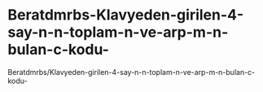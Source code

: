 # Beratdmrbs-Klavyeden-girilen-4-say-n-n-toplam-n-ve-arp-m-n-bulan-c-kodu-
Beratdmrbs/Klavyeden-girilen-4-say-n-n-toplam-n-ve-arp-m-n-bulan-c-kodu-
